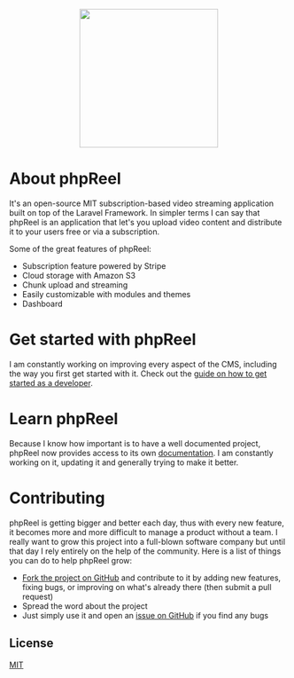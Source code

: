 <p align="center"><a href="https://developer.phpreel.org/" target="_blank"><img src="https://phpreelcms.reel.software/img/logo.png" width="250"></a></p>

# About phpReel
It's an open-source MIT subscription-based video streaming application built on top of the Laravel Framework. In simpler terms I can say that phpReel is an application that let's you upload video content and distribute it to your users free or via a subscription.

Some of the great features of phpReel:
- Subscription feature powered by Stripe
- Cloud storage with Amazon S3
- Chunk upload and streaming
- Easily customizable with modules and themes
- Dashboard

# Get started with phpReel
I am constantly working on improving every aspect of the CMS, including the way you first get started with it. Check out the [guide on how to get started as a developer](https://phpreelcms.reel.software/getting-started/quick-start-developer).

# Learn phpReel
Because I know how important is to have a well documented project, phpReel now provides access to its own [documentation](https://phpreelcms.reel.software/). I am constantly working on it, updating it and generally trying to make it better.

# Contributing
phpReel is getting bigger and better each day, thus with every new feature, it becomes more and more difficult to manage a product without a team. I really want to grow this project into a full-blown software company but until that day I rely entirely on the help of the community. Here is a list of things you can do to help phpReel grow:

- [Fork the project on GitHub](https://github.com/reelsoftware/phpreelcms/) and contribute to it by adding new features, fixing bugs, or improving on what's already there (then submit a pull request)
- Spread the word about the project
- Just simply use it and open an [issue on GitHub](https://github.com/reelsoftware/phpreelcms/issues) if you find any bugs

## License
[MIT](https://github.com/reelsoftware/phpreelcms/blob/main/LICENSE)
